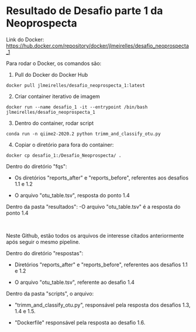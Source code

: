 # Resultado de Desafio parte 1 da Neoprospecta

Link do Docker: https://hub.docker.com/repository/docker/jlmeirelles/desafio_neoprospecta_1

<p>
Para rodar o Docker, os comandos são: 

1. Pull do Docker do Docker Hub
 ```
docker pull jlmeirelles/desafio_neoprospecta_1:latest
 ```
 
2. Criar container iterativo de imagem

 ```
docker run --name desafio_1 -it --entrypoint /bin/bash jlmeirelles/desafio_neoprospecta_1
 ```
 
3. Dentro do container, rodar script

 ```
conda run -n qiime2-2020.2 python trimm_and_classify_otu.py
 ```

4. Copiar o diretório para fora do container:

 ```
docker cp desafio_1:/Desafio_Neoprospecta/ .

 ```
Dentro do diretório "fqs":
- Os diretórios "reports_after" e "reports_before", referentes aos desafios 1.1 e 1.2 

- O arquivo "otu_table.tsv", resposta do ponto 1.4


Dentro da pasta "resultados":
-O arquivo "otu_table.tsv" é a resposta do ponto 1.4
</p>

<p>&nbsp;</p>

<p>
Neste Github, estão todos os arquivos de interesse citados anteriormente após seguir o mesmo pipeline. 
  
Dentro do diretório "respostas":
- Diretórios "reports_after" e "reports_before", referentes aos desafios 1.1 e 1.2

- O arquivo "otu_table.tsv", referente ao desafio 1.4

Dentro da pasta "scripts", o arquivo:

- "trimm_and_classify_otu.py", responsável pela resposta dos desafios 1.3, 1.4 e 1.5.

- "Dockerfile" responsável pela resposta ao desafio 1.6.
</p>

